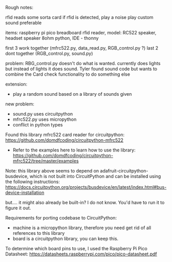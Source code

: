 Rough notes:

rfid reads some sorta card
if rfid is detected, play a noise
play custom sound preferable

items:
raspberry pi pico
breadboard
rfid reader, model: RC522
speaker, headset speaker 8ohm
python, IDE - thonny

first 3 work together (mfrc522.py, data_read.py, RGB_control.py ?)
last 2 dont together (RGB_control.py, sound.py)

problem: RBG_control.py doesn't do what is wanted. currently does lights but instead of lights it does sound. Tyler found sound code but wants to combine the Card check functionality to do something else

extension:
- play a random sound based on a library of sounds given

new problem:
- sound.py uses circuitpython
- mfrc522.py uses micropython
- conflict in python types

Found this library mfrc522 card reader for circuitpython: https://github.com/domdfcoding/circuitpython-mfrc522
- Refer to the examples here to learn how to use the library: https://github.com/domdfcoding/circuitpython-mfrc522/tree/master/examples

Note: this library above seems to depend on adafruit-circuitpython-busdevice, which is not
built into CircuitPython and can be installed using the following instructions:
https://docs.circuitpython.org/projects/busdevice/en/latest/index.html#bus-device-installation

but.... it might also already be built-in? I do not know. You'd have to run it to figure it out.

Requirements for porting codebase to CircuitPython:
- machine is a micropython library, therefore you need get rid of all
references to this library
- board is a circuitpython library, you can keep this.

To determine which board pins to use, I used the Raspberry Pi Pico Datasheet:
https://datasheets.raspberrypi.com/pico/pico-datasheet.pdf